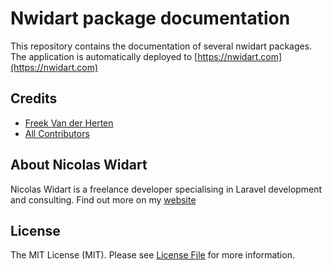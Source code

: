# Nwidart package documentation

This repository contains the documentation of several nwidart packages. The application is automatically deployed
to [https://nwidart.com](https://nwidart.com)

## Credits

- [Freek Van der Herten](https://github.com/freekmurze)
- [All Contributors](../../contributors)

## About Nicolas Widart

Nicolas Widart is a freelance developer specialising in Laravel development and consulting. Find out more on my [website](https://nicolaswidart.com/)

## License

The MIT License (MIT). Please see [License File](LICENSE.md) for more information.

